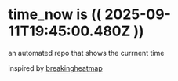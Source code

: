 # time_now is (( 2025-09-11T19:45:00.480Z ))

an automated repo that shows the currnent time

inspired by [breakingheatmap](https://github.com/breakingheatmap/breakingheatmap)